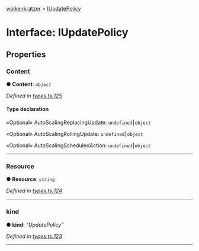 [wolkenkratzer](../README.md) > [IUpdatePolicy](../interfaces/iupdatepolicy.md)



# Interface: IUpdatePolicy


## Properties
<a id="content"></a>

###  Content

**●  Content**:  *`object`* 

*Defined in [types.ts:125](https://github.com/arminhammer/wolkenkratzer/blob/a25dcce/src/types.ts#L125)*


#### Type declaration




«Optional»  AutoScalingReplacingUpdate: `undefined`⎮`object`






«Optional»  AutoScalingRollingUpdate: `undefined`⎮`object`






«Optional»  AutoScalingScheduledAction: `undefined`⎮`object`







___

<a id="resource"></a>

###  Resource

**●  Resource**:  *`string`* 

*Defined in [types.ts:124](https://github.com/arminhammer/wolkenkratzer/blob/a25dcce/src/types.ts#L124)*





___

<a id="kind"></a>

###  kind

**●  kind**:  *"UpdatePolicy"* 

*Defined in [types.ts:123](https://github.com/arminhammer/wolkenkratzer/blob/a25dcce/src/types.ts#L123)*





___


